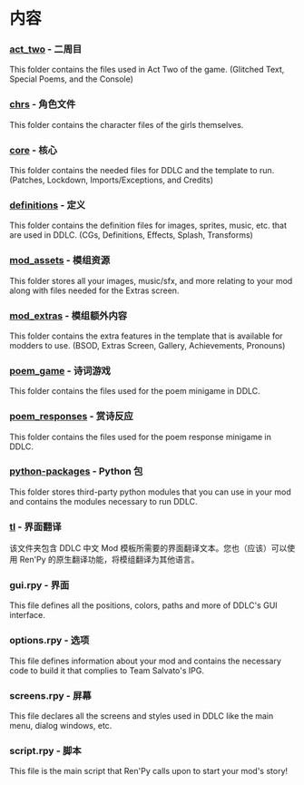 # 内容

### <u>act_two</u> - 二周目

This folder contains the files used in Act Two of the game. (Glitched Text, Special Poems, and the Console)

### <u>chrs</u> - 角色文件

This folder contains the character files of the girls themselves.

### <u>core</u> - 核心

This folder contains the needed files for DDLC and the template to run. (Patches, Lockdown, Imports/Exceptions, and Credits)

### <u>definitions</u> - 定义

This folder contains the definition files for images, sprites, music, etc. that are used in DDLC. (CGs, Definitions, Effects, Splash, Transforms)

### <u>mod_assets</u> - 模组资源

This folder stores all your images, music/sfx, and more relating to your mod along with files needed for the Extras screen.

### <u>mod_extras</u> - 模组额外内容

This folder contains the extra features in the template that is available for modders to use. (BSOD, Extras Screen, Gallery, Achievements, Pronouns)

### <u>poem_game</u> - 诗词游戏

This folder contains the files used for the poem minigame in DDLC.

### <u>poem_responses</u> - 赏诗反应

This folder contains the files used for the poem response minigame in DDLC.

### <u>python-packages</u> - Python 包

This folder stores third-party python modules that you can use in your mod and contains the modules necessary to run DDLC.

### <u>tl</u> - 界面翻译

该文件夹包含 DDLC 中文 Mod 模板所需要的界面翻译文本。您也（应该）可以使用 Ren'Py 的原生翻译功能，将模组翻译为其他语言。

### gui.rpy - 界面

This file defines all the positions, colors, paths and more of DDLC's GUI interface.

### options.rpy - 选项

This file defines information about your mod and contains the necessary code to build it that complies to Team Salvato's IPG.

### screens.rpy - 屏幕

This file declares all the screens and styles used in DDLC like the main menu, dialog windows, etc.

### script.rpy - 脚本

This file is the main script that Ren'Py calls upon to start your mod's story! 
